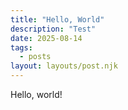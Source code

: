 ```yaml
---
title: "Hello, World"
description: "Test"
date: 2025-08-14
tags:
  - posts
layout: layouts/post.njk
---
```


Hello, world!
